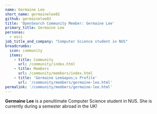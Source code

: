 ```yaml
---
name: Germaine Lee
short_name: germainelee02
github: germainelee02
title: 'OpenSearch Community Member: Germaine Lee'
primary_title: Germaine Lee
personas:
  - osci
job_title_and_company: "Computer Science student in NUS"
breadcrumbs:
  icon: community
  items:
    - title: Community
      url: /community/index.html
    - title: Members
      url: /community/members/index.html
    - title: 'Germaine Lee&apos;s Profile'
      url: '/community/members/germaine-lee.html'
permalink: '/community/members/germaine-lee.html'
---
```


**Germaine Lee** is a penultimate Computer Science student in NUS. She is currently during a semester abroad in the UK!
